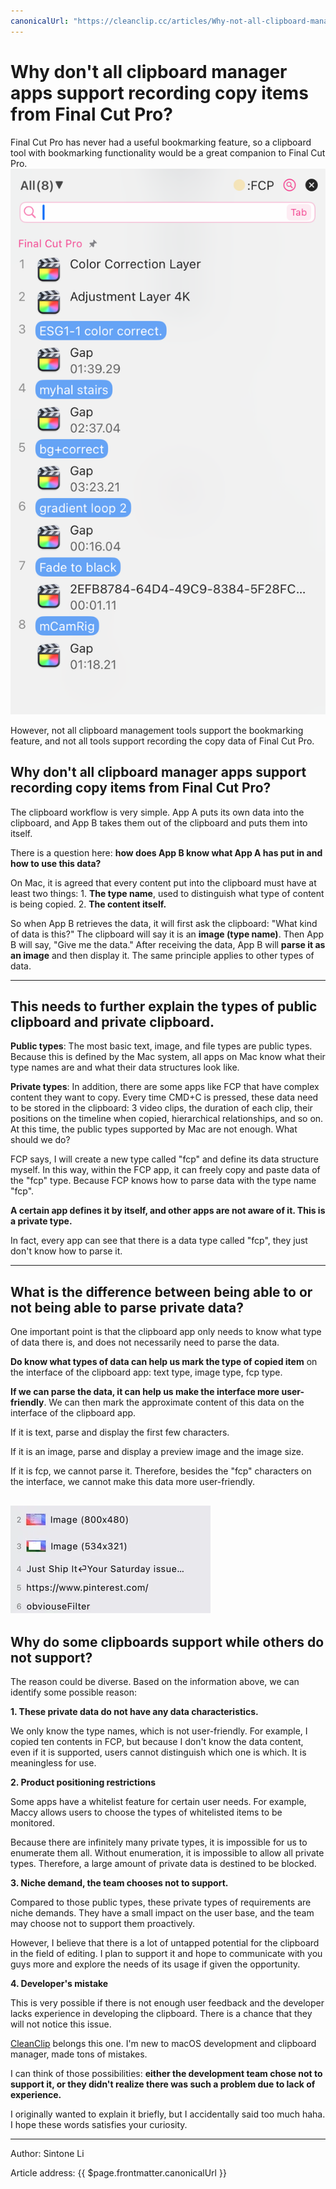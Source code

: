 ```yaml
---
canonicalUrl: "https://cleanclip.cc/articles/Why-not-all-clipboard-managers-support-Final-Cut-Pro-copies/"
---
```

# Why don't all clipboard manager apps support recording copy items from Final Cut Pro?

Final Cut Pro has never had a useful bookmarking feature, so a clipboard tool with bookmarking functionality would be a great companion to Final Cut Pro.
![Final Cur Pro cooperate with free clipboard manager CleanClip](./cooperate-with-final-cut-pro.png)


However, not all clipboard management tools support the bookmarking feature, and not all tools support recording the copy data of Final Cut Pro.

## Why don't all clipboard manager apps support recording copy items from Final Cut Pro?

The clipboard workflow is very simple. App A puts its own data into the clipboard, and App B takes them out of the clipboard and puts them into itself.

There is a question here: **how does App B know what App A has put in and how to use this data?**

On Mac, it is agreed that every content put into the clipboard must have at least two things: 1. **The type name**, used to distinguish what type of content is being copied. 2. **The content itself.**

So when App B retrieves the data, it will first ask the clipboard: "What kind of data is this?" The clipboard will say it is an **image (type name)**. Then App B will say, "Give me the data." After receiving the data, App B will **parse it as an image** and then display it. The same principle applies to other types of data.



-------

## This needs to further explain the types of public clipboard and private clipboard.

**Public types**: The most basic text, image, and file types are public types. Because this is defined by the Mac system, all apps on Mac know what their type names are and what their data structures look like.

**Private types**: In addition, there are some apps like FCP that have complex content they want to copy. Every time CMD+C is pressed, these data need to be stored in the clipboard: 3 video clips, the duration of each clip, their positions on the timeline when copied, hierarchical relationships, and so on. At this time, the public types supported by Mac are not enough. What should we do?

FCP says, I will create a new type called "fcp" and define its data structure myself. In this way, within the FCP app, it can freely copy and paste data of the "fcp" type. Because FCP knows how to parse data with the type name "fcp".

**A certain app defines it by itself, and other apps are not aware of it. This is a private type.**

In fact, every app can see that there is a data type called "fcp", they just don't know how to parse it.

-------

## What is the difference between being able to or not being able to parse private data?

One important point is that the clipboard app only needs to know what type of data there is, and does not necessarily need to parse the data.

**Do know what types of data can help us mark the type of copied item** on the interface of the clipboard app: text type, image type, fcp type.

**If we can parse the data, it can help us make the interface more user-friendly**. We can then mark the approximate content of this data on the interface of the clipboard app.

If it is text, parse and display the first few characters.

If it is an image, parse and display a preview image and the image size.

If it is fcp, we cannot parse it. Therefore, besides the "fcp" characters on the interface, we cannot make this data more user-friendly.

![cleanclip clipboard records](./clipboard-records.png)
-----

## Why do some clipboards support while others do not support?



The reason could be diverse. Based on the information above, we can identify some possible reason:

**1. These private data do not have any data characteristics.**

We only know the type names, which is not user-friendly. For example, I copied ten contents in FCP, but because I don't know the data content, even if it is supported, users cannot distinguish which one is which. It is meaningless for use.



**2. Product positioning restrictions**

Some apps have a whitelist feature for certain user needs. For example, Maccy allows users to choose the types of whitelisted items to be monitored.

Because there are infinitely many private types, it is impossible for us to enumerate them all. Without enumeration, it is impossible to allow all private types. Therefore, a large amount of private data is destined to be blocked.



**3. Niche demand, the team chooses not to support.**

Compared to those public types, these private types of requirements are niche demands. They have a small impact on the user base, and the team may choose not to support them proactively.

However, I believe that there is a lot of untapped potential for the clipboard in the field of editing. I plan to support it and hope to communicate with you guys more and explore the needs of its usage if given the opportunity.



**4. Developer's mistake**

This is very possible if there is not enough user feedback and the developer lacks experience in developing the clipboard. There is a chance that they will not notice this issue.

[CleanClip](https://cleanclip.cc) belongs this one. I'm new to macOS development and clipboard manager, made tons of mistakes.



I can think of those possibilities: **either the development team chose not to support it, or they didn't realize there was such a problem due to lack of experience.**

I originally wanted to explain it briefly, but I accidentally said too much haha. I hope these words satisfies your curiosity.


---

Author: Sintone Li

Article address: {{ $page.frontmatter.canonicalUrl }}